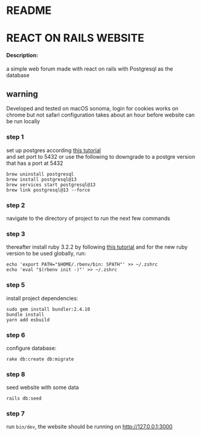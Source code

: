 # README


# REACT ON RAILS WEBSITE


#### Description:
a simple web forum made with react on rails with Postgresql as the database


## warning 
Developed and tested on macOS sonoma, login for cookies works on chrome but not safari
configuration takes about an hour before website can be run locally  

### step 1  
set up postgres according [this tutorial](https://www.digitalocean.com/community/tutorials/how-to-use-postgresql-with-your-ruby-on-rails-application-on-macos)  
and set port to 5432
or use the following to downgrade to a postgre version that has a port at 5432
```
brew uninstall postgresql 
brew install postgresql@13
brew services start postgresql@13 
brew link postgresql@13 --force
```
### step 2  
 navigate to  the directory of project to run the next few commands 
### step 3  
thereafter install ruby 3.2.2 by following [this tutorial](https://www.theodinproject.com/lessons/ruby-installing-ruby)
and for the new ruby version to be used globally, run:
```
echo 'export PATH="$HOME/.rbenv/bin: SPATH"' >> ~/.zshrc 
echo 'eval "$(rbenv init -)"' >> ~/.zshrc
```
### step 5
install project dependencies:
```
sudo gem install bundler:2.4.10
bundle install  
yarn add esbuild
```
### step 6
configure database:
```
rake db:create db:migrate  
```
### step 8
seed website with some data
```
rails db:seed
```
### step 7

run ```bin/dev```, the website should be running on http://127.0.0.1:3000  

